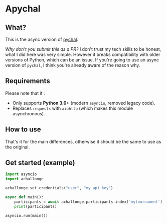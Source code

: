 # Apychal
## What?
This is the async version of [pychal](https://github.com/ZEDGR/pychal).

*Why don't you submit this as a PR?* I don't trust my tech skills to be honest, what I did here was very simple. However it breaks compatibility with older versions of Python, which can be an issue. If you're going to use an async version of `pychal`, I think you're already aware of the reason why.

## Requirements
Please note that it :
- Only supports **Python 3.6+** (modern `asyncio`, removed legacy code).
- Replaces `requests` with `aiohttp` (which makes this module asynchronous).

## How to use
That's it for the main differences, otherwise it should be the same to use as the original.

## Get started (example)
```python
import asyncio
import achallonge

achallonge.set_credentials("user", "my_api_key")

async def main():
    participants = await achallonge.participants.index('mytournament')
    print(participants)

asyncio.run(main())
```